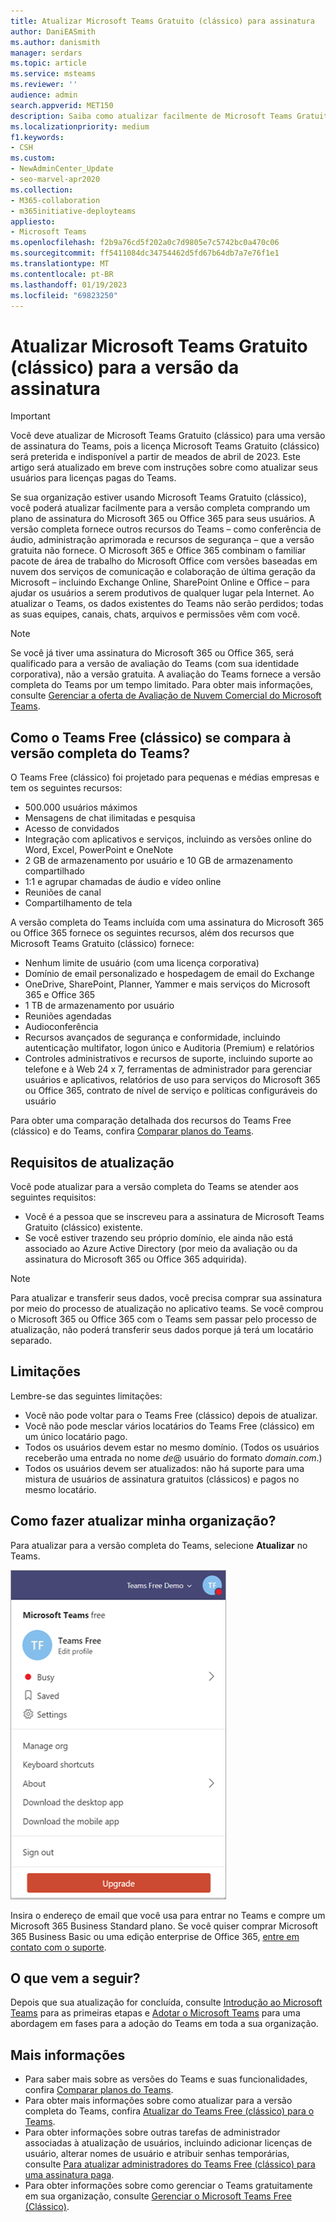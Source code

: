```yaml
---
title: Atualizar Microsoft Teams Gratuito (clássico) para assinatura
author: DaniEASmith
ms.author: danismith
manager: serdars
ms.topic: article
ms.service: msteams
ms.reviewer: ''
audience: admin
search.appverid: MET150
description: Saiba como atualizar facilmente de Microsoft Teams Gratuito (clássico) para a versão completa comprando um plano de assinatura do Microsoft 365 ou Office 365 para seus usuários.
ms.localizationpriority: medium
f1.keywords:
- CSH
ms.custom:
- NewAdminCenter_Update
- seo-marvel-apr2020
ms.collection:
- M365-collaboration
- m365initiative-deployteams
appliesto:
- Microsoft Teams
ms.openlocfilehash: f2b9a76cd5f202a0c7d9805e7c5742bc0a470c06
ms.sourcegitcommit: ff5411084dc34754462d5fd67b64db7a7e76f1e1
ms.translationtype: MT
ms.contentlocale: pt-BR
ms.lasthandoff: 01/19/2023
ms.locfileid: "69823250"
---
```

# <a name="upgrade-microsoft-teams-free-classic-to-subscription-version"></a>Atualizar Microsoft Teams Gratuito (clássico) para a versão da assinatura

> [!IMPORTANT]
> Você deve atualizar de Microsoft Teams Gratuito (clássico) para uma versão de assinatura do Teams, pois a licença Microsoft Teams Gratuito (clássico) será preterida e indisponível a partir de meados de abril de 2023. Este artigo será atualizado em breve com instruções sobre como atualizar seus usuários para licenças pagas do Teams.

Se sua organização estiver usando Microsoft Teams Gratuito (clássico), você poderá atualizar facilmente para a versão completa comprando um plano de assinatura do Microsoft 365 ou Office 365 para seus usuários. A versão completa fornece outros recursos do Teams – como conferência de áudio, administração aprimorada e recursos de segurança – que a versão gratuita não fornece. O Microsoft 365 e Office 365 combinam o familiar pacote de área de trabalho do Microsoft Office com versões baseadas em nuvem dos serviços de comunicação e colaboração de última geração da Microsoft – incluindo Exchange Online, SharePoint Online e Office – para ajudar os usuários a serem produtivos de qualquer lugar pela Internet. Ao atualizar o Teams, os dados existentes do Teams não serão perdidos; todas as suas equipes, canais, chats, arquivos e permissões vêm com você.

> [!NOTE]
> Se você já tiver uma assinatura do Microsoft 365 ou Office 365, será qualificado para a versão de avaliação do Teams (com sua identidade corporativa), não a versão gratuita. A avaliação do Teams fornece a versão completa do Teams por um tempo limitado. Para obter mais informações, consulte [Gerenciar a oferta de Avaliação de Nuvem Comercial do Microsoft Teams](./teams-exploratory.md).

## <a name="how-does-teams-free-classic-compare-to-the-full-version-of-teams"></a>Como o Teams Free (clássico) se compara à versão completa do Teams?

O Teams Free (clássico) foi projetado para pequenas e médias empresas e tem os seguintes recursos:

- 500.000 usuários máximos
- Mensagens de chat ilimitadas e pesquisa
- Acesso de convidados
- Integração com aplicativos e serviços, incluindo as versões online do Word, Excel, PowerPoint e OneNote
- 2 GB de armazenamento por usuário e 10 GB de armazenamento compartilhado
- 1:1 e agrupar chamadas de áudio e vídeo online
- Reuniões de canal
- Compartilhamento de tela

A versão completa do Teams incluída com uma assinatura do Microsoft 365 ou Office 365 fornece os seguintes recursos, além dos recursos que Microsoft Teams Gratuito (clássico) fornece:

- Nenhum limite de usuário (com uma licença corporativa)
- Domínio de email personalizado e hospedagem de email do Exchange
- OneDrive, SharePoint, Planner, Yammer e mais serviços do Microsoft 365 e Office 365
- 1 TB de armazenamento por usuário
- Reuniões agendadas
- Audioconferência
- Recursos avançados de segurança e conformidade, incluindo autenticação multifator, logon único e Auditoria (Premium) e relatórios
- Controles administrativos e recursos de suporte, incluindo suporte ao telefone e à Web 24 x 7, ferramentas de administrador para gerenciar usuários e aplicativos, relatórios de uso para serviços do Microsoft 365 ou Office 365, contrato de nível de serviço e políticas configuráveis do usuário

Para obter uma comparação detalhada dos recursos do Teams Free (clássico) e do Teams, confira [Comparar planos do Teams](https://products.office.com/microsoft-teams/free).

## <a name="upgrade-requirements"></a>Requisitos de atualização

Você pode atualizar para a versão completa do Teams se atender aos seguintes requisitos:

- Você é a pessoa que se inscreveu para a assinatura de Microsoft Teams Gratuito (clássico) existente.
- Se você estiver trazendo seu próprio domínio, ele ainda não está associado ao Azure Active Directory (por meio da avaliação ou da assinatura do Microsoft 365 ou Office 365 adquirida).

> [!NOTE]
> Para atualizar e transferir seus dados, você precisa comprar sua assinatura por meio do processo de atualização no aplicativo teams. Se você comprou o Microsoft 365 ou Office 365 com o Teams sem passar pelo processo de atualização, não poderá transferir seus dados porque já terá um locatário separado.

## <a name="limitations"></a>Limitações

Lembre-se das seguintes limitações:

- Você não pode voltar para o Teams Free (clássico) depois de atualizar.
- Você não pode mesclar vários locatários do Teams Free (clássico) em um único locatário pago.
- Todos os usuários devem estar no mesmo domínio. (Todos os usuários receberão uma entrada no nome *de*@ usuário do formato *domain.com*.)
- Todos os usuários devem ser atualizados: não há suporte para uma mistura de usuários de assinatura gratuitos (clássicos) e pagos no mesmo locatário.

## <a name="how-do-i-upgrade-my-organization"></a>Como fazer atualizar minha organização?

Para atualizar para a versão completa do Teams, selecione **Atualizar** no Teams.

![captura de tela mostrando o botão Atualizar.](media/teams-freemium-upgrade-image1.png)

Insira o endereço de email que você usa para entrar no Teams e compre um Microsoft 365 Business Standard plano. Se você quiser comprar Microsoft 365 Business Basic ou uma edição enterprise de Office 365, [entre em contato com o suporte](https://portal.office.com/support/altusupport.aspx?app=teamsfreeupgrade).

## <a name="whats-next"></a>O que vem a seguir?

Depois que sua atualização for concluída, consulte [Introdução ao Microsoft Teams](get-started-with-teams-quick-start.md) para as primeiras etapas e [Adotar o Microsoft Teams](adopt-microsoft-teams-landing-page.md) para uma abordagem em fases para a adoção do Teams em toda a sua organização.

## <a name="more-information"></a>Mais informações

- Para saber mais sobre as versões do Teams e suas funcionalidades, confira [Comparar planos do Teams](https://products.office.com/microsoft-teams/free).
- Para obter mais informações sobre como atualizar para a versão completa do Teams, confira [Atualizar do Teams Free (clássico) para o Teams](https://support.office.com/article/Upgrade-from-Teams-free-to-Teams-29475bbd-a34f-4175-9b33-d44430f8ad39).
- Para obter informações sobre outras tarefas de administrador associadas à atualização de usuários, incluindo adicionar licenças de usuário, alterar nomes de usuário e atribuir senhas temporárias, consulte [Para atualizar administradores do Teams Free (clássico) para uma assinatura paga](https://support.office.com/article/for-admins-upgrading-from-teams-free-to-a-paid-subscription-75a95e7f-001e-42d0-a787-ae8b992d5a52).
- Para obter informações sobre como gerenciar o Teams gratuitamente em sua organização, consulte [Gerenciar o Microsoft Teams Free (Clássico)](manage-freemium.md).
